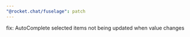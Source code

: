 ```yaml
---
"@rocket.chat/fuselage": patch
---
```


fix: AutoComplete selected items not being updated when value changes

